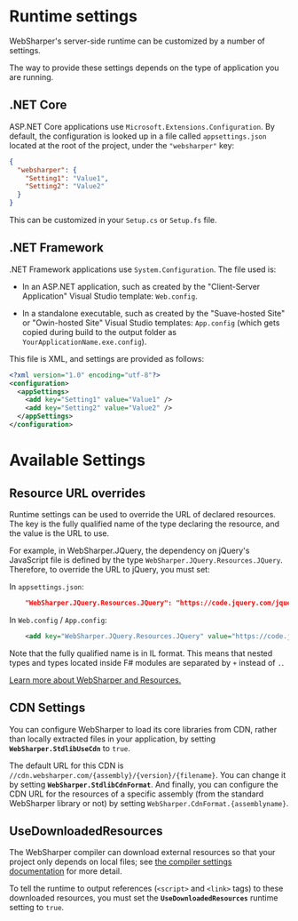 # Runtime settings

WebSharper's server-side runtime can be customized by a number of settings.

The way to provide these settings depends on the type of application you are running.

## .NET Core

ASP.NET Core applications use `Microsoft.Extensions.Configuration`. By default, the configuration is looked up in a file called `appsettings.json` located at the root of the project, under the `"websharper"` key:

```json
{
  "websharper": {
    "Setting1": "Value1",
    "Setting2": "Value2"
  }
}
```

This can be customized in your `Setup.cs` or `Setup.fs` file.

## .NET Framework

.NET Framework applications use `System.Configuration`. The file used is:

* In an ASP.NET application, such as created by the "Client-Server Application" Visual Studio template: `Web.config`.

* In a standalone executable, such as created by the "Suave-hosted Site" or "Owin-hosted Site" Visual Studio templates: `App.config` (which gets copied during build to the output folder as `YourApplicationName.exe.config`).

This file is XML, and settings are provided as follows:

```xml
<?xml version="1.0" encoding="utf-8"?>
<configuration>
  <appSettings>
    <add key="Setting1" value="Value1" />
    <add key="Setting2" value="Value2" />
  </appSettings>
</configuration>
```

# Available Settings

## Resource URL overrides

Runtime settings can be used to override the URL of declared resources. The key is the fully qualified name of the type declaring the resource, and the value is the URL to use.

For example, in WebSharper.JQuery, the dependency on jQuery's JavaScript file is defined by the type `WebSharper.JQuery.Resources.JQuery`. Therefore, to override the URL to jQuery, you must set:

In `appsettings.json`:
```json
    "WebSharper.JQuery.Resources.JQuery": "https://code.jquery.com/jquery-3.2.1.min.js"
```

In `Web.config` / `App.config`:
```xml
    <add key="WebSharper.JQuery.Resources.JQuery" value="https://code.jquery.com/jquery-3.2.1.min.js" />
```

Note that the fully qualified name is in IL format. This means that nested types and types located inside F# modules are separated by `+` instead of `.`.

[Learn more about WebSharper and Resources.](http://developers.websharper.com/docs/v4.x/fs/resources)

## CDN Settings

You can configure WebSharper to load its core libraries from CDN, rather than locally extracted files in your application, by setting **`WebSharper.StdlibUseCdn`** to `true`.

The default URL for this CDN is `//cdn.websharper.com/{assembly}/{version}/{filename}`. You can change it by setting **`WebSharper.StdlibCdnFormat`**. And finally, you can configure the CDN URL for the resources of a specific assembly (from the standard WebSharper library or not) by setting `WebSharper.CdnFormat.{assemblyname}`.

## UseDownloadedResources

The WebSharper compiler can download external resources so that your project only depends on local files; see [the compiler settings documentation](Configuration.md#downloadResources) for more detail.

To tell the runtime to output references (`<script>` and `<link>` tags) to these downloaded resources, you must set the **`UseDownloadedResources`** runtime setting to `true`.
